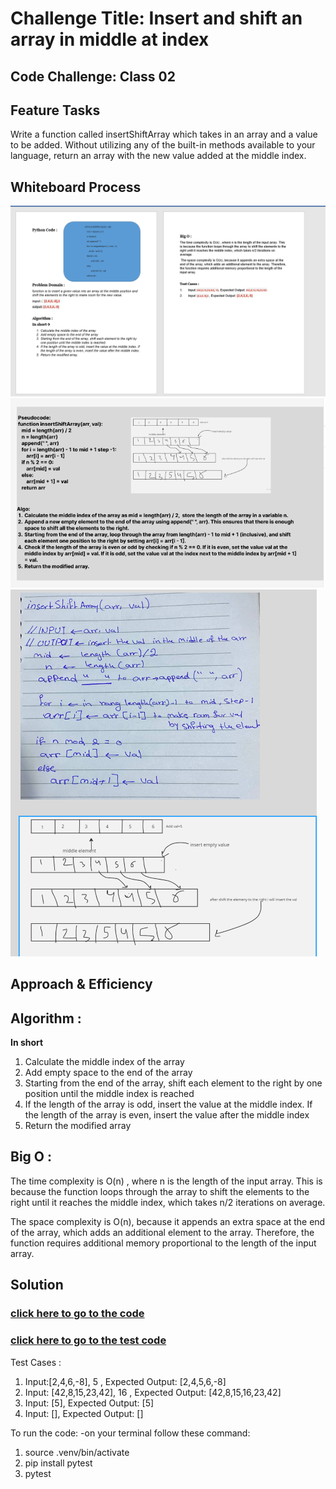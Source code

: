 # Challenge Title: Insert and shift an array in middle at index
## Code Challenge: Class 02
## Feature Tasks
Write a function called insertShiftArray which takes in an array and a value to be added. Without utilizing any of the built-in methods available to your language, return an array with the new value added at the middle index.
## Whiteboard Process
![cc2](./cc2_fixed.PNG)
![Whiteboard](./pseudocode-cc2.PNG)
![pseudocode](./Pseudocode-CC2-updated.PNG)

## Approach & Efficiency
## Algorithm :

**In short**
1.	Calculate the middle index of the array
2.	Add empty space to the end of the array
3.	Starting from the end of the array, shift each element to the right by one position until the middle index is reached
4.	If the length of the array is odd, insert the value at the middle index. If the length of the array is even, insert the value after the middle index
5.	Return the modified array

## Big O :
The time complexity is O(n) , where n is the length of the input array. This is because the function loops through the array to shift the elements to the right until it reaches the middle index, which takes n/2 iterations on average.

 The space complexity is O(n), because it appends an extra space at the end of the array, which adds an additional element to the array. Therefore, the function requires additional memory proportional to the length of the input array.

## Solution
### [click here to go to the code](./insertShiftArray/insertShiftArray.py)
### [click here to go to the test code](./tests/test_insertShiftArray.py)

Test Cases :
1.	Input:[2,4,6,-8], 5 , Expected Output:	[2,4,5,6,-8]
2.	Input: [42,8,15,23,42], 16	 , Expected Output: [42,8,15,16,23,42]
3.	Input: [5], Expected Output: [5]
4.	Input: [], Expected Output: []

To run the code:
-on your terminal follow these command:
1. source .venv/bin/activate
2. pip install pytest
3. pytest

